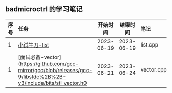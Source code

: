 ## badmicroctrl 的学习笔记

| 序号  | 任务                                                                                                              |    开始时间    |    结束时间    | 笔记         | 代码        |
| :--- |:----------------------------------------------------------------------------------------------------------------|:----------:|:----------:|:-----------|:----------|
| 1 | [小试牛刀-list](https://github.com/gcc-mirror/gcc/blob/releases/gcc-9/libstdc%2B%2B-v3/include/bits/stl_list.h)     | 2023-06-19 | 2023-06-19 | list.cpp   | README.md |
| 1 | [面试必备-vector](https://github.com/gcc-mirror/gcc/blob/releases/gcc-9/libstdc%2B%2B-v3/include/bits/stl_vector.h0 | 2023-06-21 | 2023-06-24 | vector.cpp | README.md |